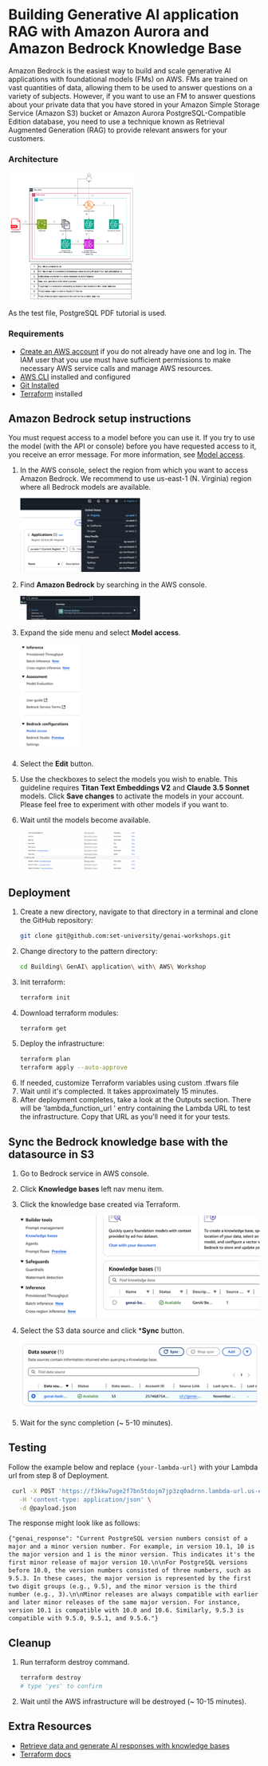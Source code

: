 # Building Generative AI application RAG with Amazon Aurora and Amazon Bedrock Knowledge Base

Amazon Bedrock is the easiest way to build and scale generative AI applications with foundational models (FMs) on AWS.
FMs are
trained on vast quantities of data, allowing them to be used to answer questions on a variety of subjects. However, if
you want to use an FM to answer questions about your private data that you have stored in your Amazon Simple Storage
Service (Amazon S3) bucket or Amazon Aurora PostgreSQL-Compatible Edition database, you need to use a technique known as
Retrieval Augmented Generation (RAG) to provide relevant answers for your customers.

### Architecture

<img src="docs/architecture.png" alt="Bedrock selection" style="width:50%; height: auto;"/>

As the test file, PostgreSQL PDF tutorial is used.

### Requirements

* [Create an AWS account](https://portal.aws.amazon.com/gp/aws/developer/registration/index.html) if you do not already
  have one and log in. The IAM user that you use must have sufficient permissions to make necessary AWS service calls
  and manage AWS resources.
* [AWS CLI](https://docs.aws.amazon.com/cli/latest/userguide/install-cliv2.html) installed and configured
* [Git Installed](https://git-scm.com/book/en/v2/Getting-Started-Installing-Git)
* [Terraform](https://developer.hashicorp.com/terraform/tutorials/aws-get-started/install-cli) installed

## Amazon Bedrock setup instructions

You must request access to a model before you can use it. If you try to use the model (with the API or console) before
you have requested access to it, you receive an error message. For more information,
see [Model access](https://docs.aws.amazon.com/bedrock/latest/userguide/model-access.html).

1. In the AWS console, select the region from which you want to access Amazon Bedrock. We recommend to use us-east-1 (N.
   Virginia) region where all Bedrock models are available.
   
   <img src="docs/bedrock_setup_1.png" alt="Region selection" style="width:50%; height: auto;"/>

2. Find **Amazon Bedrock** by searching in the AWS console.

   <img src="docs/bedrock_setup_2.png" alt="Bedrock selection" style="width:50%; height: auto;"/>

3. Expand the side menu and select **Model access**.

   <img src="docs/bedrock_setup_3.png" alt="Model access" style="width:25%; height: auto;"/>

4. Select the **Edit** button.
5. Use the checkboxes to select the models you wish to enable. This guideline requires **Titan Text Embeddings V2** and
   **Claude 3.5 Sonnet** models. Click **Save
   changes** to activate the models in your account. Please feel free to
   experiment with other models if you want to.
6. Wait until the models become available.

   <img src="docs/bedrock_setup_4.png" alt="Model access" style="width:50%; height: auto;"/>

## Deployment

1. Create a new directory, navigate to that directory in a terminal and clone the GitHub repository:
   ```bash
   git clone git@github.com:set-university/genai-workshops.git
   ```
2. Change directory to the pattern directory:
    ```bash
    cd Building\ GenAI\ application\ with\ AWS\ Workshop
    ```
3. Init terraform:
    ```bash
    terraform init
    ```
4. Download terraform modules:
    ```bash
    terraform get
    ```
5. Deploy the infrastructure:
    ```bash
    terraform plan
    terraform apply --auto-approve 
    ```
6. If needed, customize Terraform variables using custom .tfwars file
7. Wait until it's complected. It takes approximately 15 minutes.
8. After deployment completes, take a look at the Outputs section. There will be 'lambda_function_url ' entry containing
   the Lambda URL to
   test the infrastructure. Copy that URL as you'll need it for your tests.

## Sync the Bedrock knowledge base with the datasource in S3

1. Go to Bedrock service in AWS console.
2. Click **Knowledge bases** left nav menu item.
3. Click the knowledge base created via Terraform.

   ![kb_sync_1](docs/kb_sync_1.png)

4. Select the S3 data source and click ***Sync** button.

   ![kb_sync_2](docs/kb_sync_2.png)

5. Wait for the sync completion (~ 5-10 minutes).

## Testing

Follow the example below and replace `{your-lambda-url}` with your Lambda url from step 8 of Deployment.

```bash
 curl -X POST 'https://f3kkw7uge2f7bn5tdojm7jp3zq0adrnn.lambda-url.us-east-1.on.aws/' \
   -H 'content-type: application/json' \
   -d @payload.json
```

The response might look like as follows:

```text
{"genai_response": "Current PostgreSQL version numbers consist of a major and a minor version number. For example, in version 10.1, 10 is the major version and 1 is the minor version. This indicates it's the first minor release of major version 10.\n\nFor PostgreSQL versions before 10.0, the version numbers consisted of three numbers, such as 9.5.3. In these cases, the major version is represented by the first two digit groups (e.g., 9.5), and the minor version is the third number (e.g., 3).\n\nMinor releases are always compatible with earlier and later minor releases of the same major version. For instance, version 10.1 is compatible with 10.0 and 10.6. Similarly, 9.5.3 is compatible with 9.5.0, 9.5.1, and 9.5.6."}
```

## Cleanup

1. Run terraform destroy command.
    ```bash
    terraform destroy
   # type 'yes' to confirm
    ```
2. Wait until the AWS infrastructure will be destroyed (~ 10-15 minutes).

## Extra Resources

* [Retrieve data and generate AI responses with knowledge bases](https://docs.aws.amazon.com/bedrock/latest/userguide/knowledge-base.html)
* [Terraform docs](https://developer.hashicorp.com/terraform/docs)